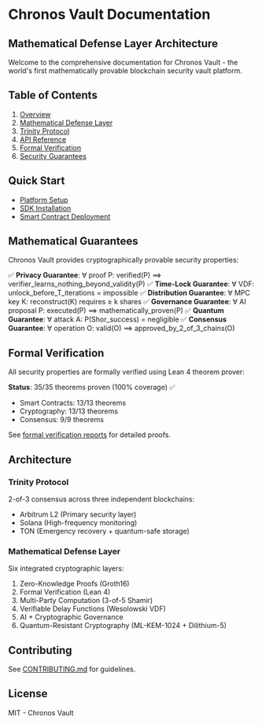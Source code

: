# Chronos Vault Documentation

## Mathematical Defense Layer Architecture

Welcome to the comprehensive documentation for Chronos Vault - the world's first mathematically provable blockchain security vault platform.

## Table of Contents

1. [Overview](./docs/overview.md)
2. [Mathematical Defense Layer](./docs/mdl-architecture.md)
3. [Trinity Protocol](./docs/trinity-protocol.md)
4. [API Reference](./docs/api-reference.md)
5. [Formal Verification](./formal-verification/README.md)
6. [Security Guarantees](./docs/security-guarantees.md)

## Quick Start

- [Platform Setup](./docs/getting-started.md)
- [SDK Installation](./docs/sdk-installation.md)
- [Smart Contract Deployment](./docs/contract-deployment.md)

## Mathematical Guarantees

Chronos Vault provides cryptographically provable security properties:

✅ **Privacy Guarantee**: ∀ proof P: verified(P) ⟹ verifier_learns_nothing_beyond_validity(P)
✅ **Time-Lock Guarantee**: ∀ VDF: unlock_before_T_iterations = impossible
✅ **Distribution Guarantee**: ∀ MPC key K: reconstruct(K) requires ≥ k shares
✅ **Governance Guarantee**: ∀ AI proposal P: executed(P) ⟹ mathematically_proven(P)
✅ **Quantum Guarantee**: ∀ attack A: P(Shor_success) = negligible
✅ **Consensus Guarantee**: ∀ operation O: valid(O) ⟹ approved_by_2_of_3_chains(O)

## Formal Verification

All security properties are formally verified using Lean 4 theorem prover:

**Status**: 35/35 theorems proven (100% coverage) ✅

- Smart Contracts: 13/13 theorems
- Cryptography: 13/13 theorems
- Consensus: 9/9 theorems

See [formal verification reports](./formal-verification/) for detailed proofs.

## Architecture

### Trinity Protocol
2-of-3 consensus across three independent blockchains:
- Arbitrum L2 (Primary security layer)
- Solana (High-frequency monitoring)
- TON (Emergency recovery + quantum-safe storage)

### Mathematical Defense Layer
Six integrated cryptographic layers:
1. Zero-Knowledge Proofs (Groth16)
2. Formal Verification (Lean 4)
3. Multi-Party Computation (3-of-5 Shamir)
4. Verifiable Delay Functions (Wesolowski VDF)
5. AI + Cryptographic Governance
6. Quantum-Resistant Cryptography (ML-KEM-1024 + Dilithium-5)

## Contributing

See [CONTRIBUTING.md](./CONTRIBUTING.md) for guidelines.

## License

MIT - Chronos Vault
